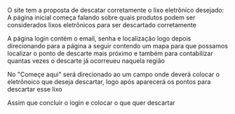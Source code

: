 O site tem a proposta de descatar corretamente o lixo eletrônico desejado: 
A página inicial começa falando sobre quais produtos podem ser considerados lixos eletrônicos para ser descartado corretamente 

A página login contém o email, senha e localização logo depois direcionando para a
página a seguir contendo um mapa para que possamos localizar o ponto de descarte mais próximo
e também para contabilizar quantas vezes o descarte já ocorreueu naquela região 

No "Começe aqui" será direcionado ao um campo onde deverá colocar o eletrõnoico que deseja descartar,
logo após aparecerá os pontos para descartar esse lixo

Assim que concluir o login e colocar o que quer descartar 








